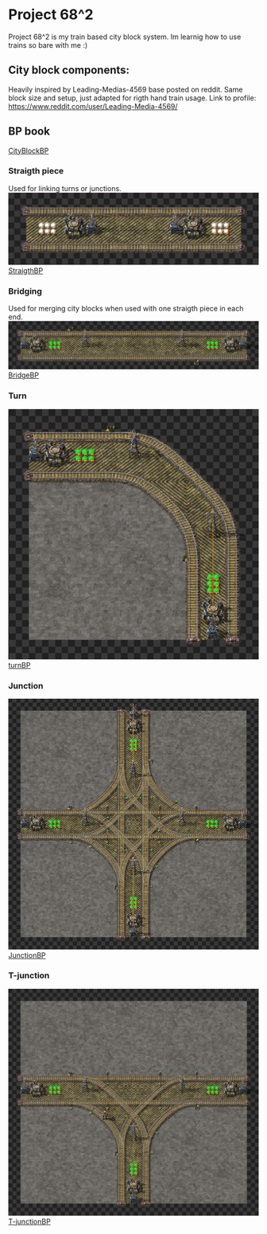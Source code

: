 # Project 68^2
Project 68^2 is my train based city block system. Im learnig how to use trains so bare with me :)

## City block components:
Heavily inspired by Leading-Medias-4569 base posted on reddit. Same block size and setup, just adapted for rigth hand train usage.
Link to profile: https://www.reddit.com/user/Leading-Media-4569/

## BP book
[CityBlockBP](CityBlocks/CityBlocks) <br>

### Straigth piece 
Used for linking turns or junctions.
![Project Screenshot](CityBlocks/straigth.png) <br>
[StraigthBP](CityBlocks/straigth)

### Bridging
Used for merging city blocks when used with one straigth piece in each end.
![Project Screenshot](CityBlocks/bridge.png)
[BridgeBP](bridge)

### Turn
 ![Project Screenshot](CityBlocks/turn.png) <br>
 [turnBP](CityBlocks/turn)

### Junction
![Project Screenshot](CityBlocks/junction.png) <br>
[JunctionBP](CityBlocks/junction)

### T-junction
![Project Screenshot](CityBlocks/t-junction.png) <br>
[T-junctionBP](CityBlocks/t-junction)

